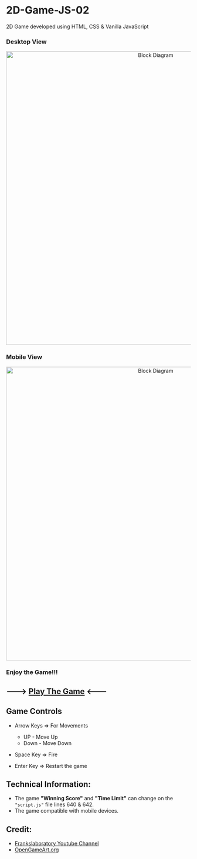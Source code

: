 # 2D-Game-JS-02

2D Game developed using HTML, CSS & Vanilla JavaScript

### Desktop View
<p align="center">
  <img width="800" src="https://user-images.githubusercontent.com/87106402/185359563-cd4f82d7-068f-45e5-8b09-bbd49fd587c5.png" alt="Block Diagram">
</p>

### Mobile View
<p align="center">
  <img width="800" src="https://user-images.githubusercontent.com/87106402/185554537-ec264fd8-9f2f-421f-bf3d-ac0f428305f9.png" alt="Block Diagram">
</p>


### Enjoy the Game!!!

## ---> [Play The Game](https://game2.hasithasuneth.com) <---

## Game Controls

- Arrow Keys => For Movements
  - UP - Move Up
  - Down - Move Down

- Space Key => Fire
- Enter Key => Restart the game

## Technical Information:
- The game **"Winning Score"** and **"Time Limit"** can change on the ``"script.js"`` file lines 640 & 642.
- The game compatible with mobile devices.

## Credit:
- [Frankslaboratory Youtube Channel](https://www.youtube.com/c/Frankslaboratory)
- [OpenGameArt.org](https://opengameart.org/)
